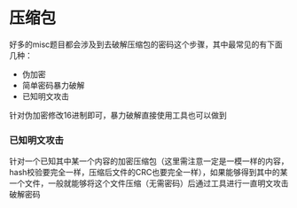 # 压缩包

好多的misc题目都会涉及到去破解压缩包的密码这个步骤，其中最常见的有下面几种：

- 伪加密
- 简单密码暴力破解
- 已知明文攻击

针对伪加密修改16进制即可，暴力破解直接使用工具也可以做到

### 已知明文攻击

针对一个已知其中某一个内容的加密压缩包（这里需注意一定是一模一样的内容，hash校验要完全一样，压缩后文件的CRC也要完全一样），如果能够得到其中的某一个文件，一般就能够将这个文件压缩（无需密码）后通过工具进行一直明文攻击破解密码